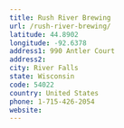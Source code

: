 ```yaml
---
title: Rush River Brewing
url: /rush-river-brewing/
latitude: 44.8902
longitude: -92.6378
address1: 990 Antler Court
address2: 
city: River Falls
state: Wisconsin
code: 54022
country: United States
phone: 1-715-426-2054
website: 
---
```


